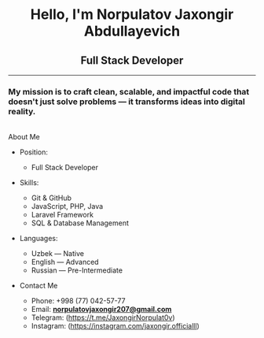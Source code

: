 <h1 align="center">Hello, I'm Norpulatov Jaxongir Abdullayevich</h1>
<h2 align="center">Full Stack Developer</h2>

---

<h3>My mission is to craft clean, scalable, and impactful code that doesn't just solve problems — it transforms ideas into digital reality.</h3>
<br>
About Me

- Position:
  - Full Stack Developer
  
- Skills:
  - Git & GitHub
  - JavaScript, PHP, Java
  - Laravel Framework
  - SQL & Database Management

- Languages:
  - Uzbek — Native
  - English — Advanced
  - Russian — Pre-Intermediate
- Contact Me
  - Phone: +998 (77) 042-57-77
  - Email: **norpulatovjaxongir207@gmail.com**
  - Telegram: (https://t.me/JaxongirNorpulat0v)
  - Instagram: (https://instagram.com/jaxongir.officialll)


